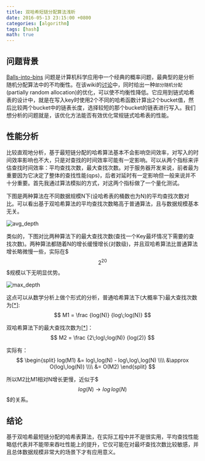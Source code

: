 ```yaml
---
title: 双哈希短链分配算法浅析
date: 2016-05-13 23:15:00 +0800
categories: [algorithm]
tags: [hash]
math: true
---
```

## 问题背景

[Balls-into-bins][1] 问题是计算机科学应用中一个经典的概率问题，最典型的是分析随机分配算法中的不均衡性。在该wiki的[讨论][3]中，同时给出一种`部分随机分配`(partially random allocation)的优化，可以使不均衡性降低。它应用到链式哈希表的设计中，就是在写入key时使用2个不同的哈希函数计算出2个bucket值，然后比较两个bucket中的链表长度，选择较短的那个bucket的链表进行写入。我们想分析的问题就是，该优化方法能否有效优化常规链式哈希表的性能。

## 性能分析

比较直观地分析，基于最短链分配的哈希算法基本不会影响空间效率，对写入的时间效率影响也不大，只是对查找的时间效率可能有一定影响。可以从两个指标来评估查找时间效率：平均查找次数，最大查找次数。对于服务器开发来说，前者最为重要因为它决定了整体的查找性能(qps)，后者对延时有一定影响但一般来说并不十分重要。首先我通过算法模拟的方式，对这两个指标做了一个量化测试。

下图是两种算法在不同数据规模N下(设哈希表的桶数也为N)的平均查找次数对比。可以看出基于双哈希算法的平均查找次数略高于普通算法，且与数据规模基本无关。

![avg_depth](/res/201605-hashtable_with_2hash/linked_ht_1vs2_avg_depth.png)

类似的，下图对比两种算法下的最大查找次数(查找一个Key最坏情况下需要的查找次数)。两种算法都随着N的增长缓慢增长(对数级)，并且双哈希算法比普通算法增长略微慢一些，实际在$$$2^{20}$$$规模以下无明显优势。

![max_depth](/res/201605-hashtable_with_2hash/linked_ht_1vs2_max_depth.png)

这点可以从数学分析上做个形式的分析，普通哈希算法下(大概率下)最大查找次数为[[*][2]]:
$$
M1 = \frac {log(N)} {log\;log(N)}
$$

双哈希算法下的最大查找次数为[[*][3]]：
$$
M2 = \frac {2\;log\;log(N)} {log(2)}
$$

实际有：
$$
\begin{split}
log(M1) &= log\,log(N) - log\,log\,log(N) \\\\
        &\approx O(log\,log(N)) \\\\
        &= O(M2)
\end{split}
$$

所以M2比M1相对N增长更慢，近似于$$$log(N) \rightarrow log\,log(N) $$$的关系。

## 结论

基于双哈希最短链分配的哈希表算法，在实际工程中并不是很实用，平均查找性能略低代表并不能带来吞吐性能上的提升，它仅可能在对最坏查找次数比较敏感，并且总体数据规模非常大的场景下才有应用意义。


[1]: https://en.wikipedia.org/wiki/Balls_into_bins
[2]: https://en.wikipedia.org/wiki/Balls_into_bins#Random_allocation
[3]: https://en.wikipedia.org/wiki/Balls_into_bins#Partially_random_allocation
